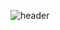 ![header](https://capsule-render.vercel.app/api?type=slice&color=#A9BCF5&height=300&section=header&text=TROOPY's%20GitHub&fontSize=90)
<!--
**kdh042801/kdh042801** is a ✨ _special_ ✨ repository because its `README.md` (this file) appears on your GitHub profile.

Here are some ideas to get you started:

- 🔭 I’m currently working on ...
- 🌱 I’m currently learning ...
- 👯 I’m looking to collaborate on ...
- 🤔 I’m looking for help with ...
- 💬 Ask me about ...
- 📫 How to reach me: ...
- 😄 Pronouns: ...
- ⚡ Fun fact: ...
-->


